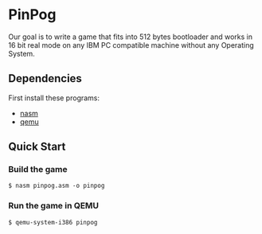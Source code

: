 # PinPog

Our goal is to write a game that fits into 512 bytes bootloader and
works in 16 bit real mode on any IBM PC compatible machine without any
Operating System.

## Dependencies

First install these programs:

- [nasm]
- [qemu]

## Quick Start

### Build the game

```console
$ nasm pinpog.asm -o pinpog
```

### Run the game in QEMU

```console
$ qemu-system-i386 pinpog
```

[nasm]: https://www.nasm.us/
[qemu]: https://www.qemu.org/
